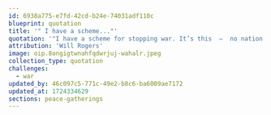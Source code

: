 ```yaml
---
id: 6938a775-e7fd-42cd-b24e-74031adf110c
blueprint: quotation
title: '" I have a scheme..."'
quotation: '"I have a scheme for stopping war. It’s this  –  no nation is allowed to enter a war till they have paid for the last one."'
attribution: 'Will Rogers'
image: oip.8ongigtwnahfqdwrjuj-wahalr.jpeg
collection_type: quotation
challenges:
  - war
updated_by: 46c097c5-771c-49e2-b8c6-ba6009ae7172
updated_at: 1724334629
sections: peace-gatherings
---
```

